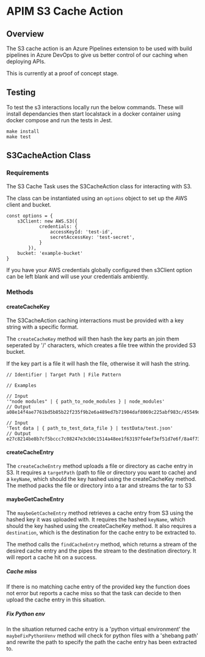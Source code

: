 # APIM S3 Cache Action

## Overview
The S3 cache action is an Azure Pipelines extension to be used with build pipelines in Azure DevOps to give us better control of our caching when deploying APIs.  

This is currently at a proof of concept stage.  

  
## Testing
To test the s3 interactions locally run the below commands. These will install dependancies then start localstack in a docker container using docker compose and run the tests in Jest.

```
make install
make test
```
  

## S3CacheAction Class

### Requirements
The S3 Cache Task uses the S3CacheAction class for interacting with S3.  

The class can be instantiated using an `options` object to set up the AWS client and bucket.  

```
const options = {
    s3Client: new AWS.S3({
            credentials: {
                accessKeyId: 'test-id',
                secretAccessKey: 'test-secret',
            }
        }),
    bucket: 'example-bucket'
}
```

If you have your AWS credentials globally configured then s3Client option can be left blank and will use your credentials ambiently.  
  


### Methods
#### createCacheKey
The S3CacheAction caching interractions must be provided with a key string with a specific format.  

The `createCacheKey` method will then hash the key parts an join them seperated by '/' characters, which creates a file tree within the provided S3 bucket.  

If the key part is a file it will hash the file, otherwise it will hash the string.  

```
// Identifier | Target Path | File Pattern

// Examples

// Input
'"node modules" | { path_to_node_modules } | node_modules'
// Output
a08e14f4ae7761bd5b85b22f235f9b2e6a489ed7b71904daf8069c225abf983c/45549dbb28f29efdb4b8aeb2b69088d8fa34693a2cc3597fe2389eecc8b17742/dba27c31aad935787bb275c3e5e4e957708f15386de599eff1db476022cd7e4c

// Input
'Test data | { path_to_test_data_file } | testData/test.json'
// Output
e27c8214be8b7cf5bccc7c08247e3cb0c1514a48ee1f63197fe4ef3ef51d7e6f/8a4f7378bf9f77ee01e78ff0dc31ff5669358a6fe0198be9a6f859999b9d50f2/8253544304dab00d2a070de771567c2bf6c5decc4120424324dfbc8169c4e63a
```
  

#### createCacheEntry
The `createCacheEntry` method uploads a file or directory as cache entry in S3. It requires a `targetPath` (path to file or directory you want to cache) and a `keyName`, which should the key hashed using the createCacheKey method.  
The method packs the file or directory into a tar and streams the tar to S3
  

#### maybeGetCacheEntry
The `maybeGetCacheEntry` method retrieves a cache entry from S3 using the hashed key it was uploaded with. It requires the hashed `keyName`, which should the key hashed using the createCacheKey method. It also requires a `destination`, which is the destination for the cache entry to be extracted to.  
  
The method calls the `findCacheEntry` method, which returns a stream of the desired cache entry and the pipes the stream to the destination directory. It will report a cache hit on a success.  

##### Cache miss
If there is no matching cache entry of the provided key the function does not error but reports a cache miss so that the task can decide to then upload the cache entry in this situation.

##### Fix Python env
In the situation returned cache entry is a 'python virtual environment' the `maybeFixPythonVenv` method will check for python files with a 'shebang path' and rewrite the path to specify the path the cache entry has been extracted to.  
  

  